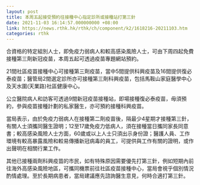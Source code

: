 ```yaml
---
layout: post
title: 本周五起接受預約往接種中心指定診所或接種站打第三針
date: 2021-11-03 16:14:57.000000000 +08:00
link: https://news.rthk.hk/rthk/ch/component/k2/1618216-20211103.htm
categories: rthk
---
```


合資格的特定組別人士，即免疫力弱病人和較高感染風險人士，可由下周四起免費接種第三劑新冠疫苗，本周五起可透過疫苗專題網站預約。

21間社區疫苗接種中心可接種第三劑疫苗，當中5間提供科興疫苗及16間提供復必泰疫苗；醫管局2間選定診所亦可接種第三劑科興疫苗，包括馬鞍山家庭醫學中心及天水圍(天業路)社區健康中心。

公立醫院病人和訪客可透過9間新冠疫苗接種站，即場接種復必泰疫苗，毋須預約，參與疫苗接種計劃的私家醫生，亦可預約接種科興疫苗。

當局表示，由於免疫力弱病人在接種第二劑疫苗後，隔最少4星期才接種第三針，有關人士須攜同醫生證明；12至17歲免疫力低病人，須在接種當日攜同家長同意書；較高感染風險人士方面，60歲或以上人士只須出示身份證；醫護人員、工作環境有較高暴露風險和較易傳播新冠病毒的員工，可提供與工作有關的證明，或作出聲明在相關行業工作。

其他已接種兩劑科興疫苗的市民，如有特殊原因需要優先打第三針，例如短期內前往海外高感染風險地區，可攜同機票前往社區疫苗接種中心，當局會視乎個別情況酌情處理。至於長期病患者，當局建議應先諮詢醫生意見，何時合適打第三針。
